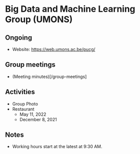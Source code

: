 # Big Data and Machine Learning Group (UMONS)

## Ongoing
- Website: https://web.umons.ac.be/pucg/

## Group meetings
- (Meeting minutes)[/group-meetings]

## Activities

* Group Photo
* Restaurant 
	- May 11, 2022
	- December 8, 2021

## Notes
- Working hours start at the latest at 9:30 AM.
